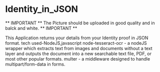 # Identity_in_JSON

** IMPORTANT ** The Picture should be uploaded in good quality and in balck and white. ** IMPORTANT **

This Application returns your details from your Identity proof in JSON format.
tech used-NodeJS,javascript
node-tesseract-ocr - a nodeJS wrapper which extracts text from images and documents without a text layer and outputs the document into a new searchable text file, PDF, or most other popular formats.
multer - a middleware designed to handle multipart/form-data in forms.
